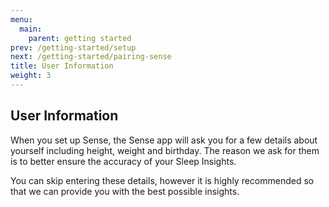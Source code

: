 ```yaml
---
menu:
  main:
    parent: getting started
prev: /getting-started/setup
next: /getting-started/pairing-sense
title: User Information
weight: 3
---
```


## User Information

When you set up Sense, the Sense app will ask you for a few details about yourself including height, weight and birthday. The reason we ask for them is to better ensure the accuracy of your Sleep Insights. 


You can skip entering these details, however it is highly recommended so that we can provide you with the best possible insights. 


